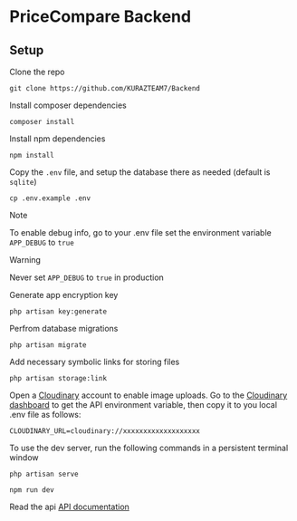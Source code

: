 # PriceCompare Backend

## Setup

Clone the repo

```
git clone https://github.com/KURAZTEAM7/Backend
```

Install composer dependencies

```
composer install
```

Install npm dependencies

```
npm install
```

Copy the `.env` file, and setup the database there as needed (default is `sqlite`)

```
cp .env.example .env
```

> [!NOTE]
> To enable debug info, go to your .env file set the environment variable `APP_DEBUG` to `true`

> [!WARNING]
> Never set `APP_DEBUG` to `true` in production

Generate app encryption key

```
php artisan key:generate
```

Perfrom database migrations

```
php artisan migrate
```

Add necessary symbolic links for storing files

```
php artisan storage:link
```

Open a [Cloudinary](https://cloudinary.com/) account to enable image uploads.
Go to the [Cloudinary dashboard](https://cloudinary.com/console) to get the
API environment variable, then copy it to you local .env file as follows:

```
CLOUDINARY_URL=cloudinary://xxxxxxxxxxxxxxxxxxx

```

To use the dev server, run the following commands in a persistent terminal window

```
php artisan serve
```

```
npm run dev
```

Read the api [API documentation](https://kurazteam7.github.io/Backend/)
